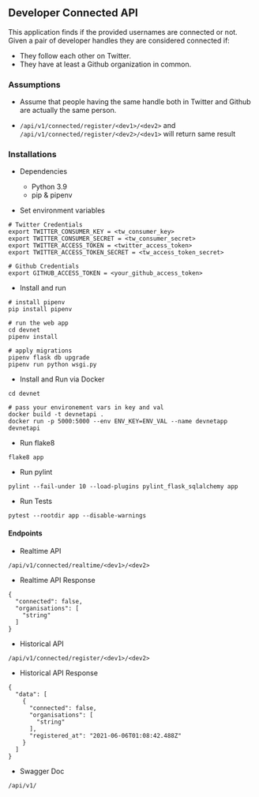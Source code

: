 ## Developer Connected API

This application finds if the provided usernames are connected or not. 
Given a pair of developer handles they are considered connected if:
* They follow each other on Twitter.
* They have at least a Github organization in common.

### Assumptions
* Assume that people having the same handle both in Twitter and Github are actually the same
person. 

*  `/api/v1/connected/register/<dev1>/<dev2>` and `/api/v1/connected/register/<dev2>/<dev1>` will return same result


### Installations


* Dependencies
   * Python 3.9
   * pip & pipenv
   
* Set environment variables
```shell script
# Twitter Credentials
export TWITTER_CONSUMER_KEY = <tw_consumer_key>
export TWITTER_CONSUMER_SECRET = <tw_consumer_secret>
export TWITTER_ACCESS_TOKEN = <twitter_access_token>
export TWITTER_ACCESS_TOKEN_SECRET = <tw_access_token_secret>

# Github Credentials
export GITHUB_ACCESS_TOKEN = <your_github_access_token>
```
   
* Install and run
```shell script
# install pipenv
pip install pipenv

# run the web app
cd devnet
pipenv install

# apply migrations
pipenv flask db upgrade 
pipenv run python wsgi.py
```

* Install and Run via Docker
```shell script
cd devnet

# pass your environement vars in key and val
docker build -t devnetapi .
docker run -p 5000:5000 --env ENV_KEY=ENV_VAL --name devnetapp devnetapi 
```

* Run flake8 
```
flake8 app
```

* Run pylint 
```
pylint --fail-under 10 --load-plugins pylint_flask_sqlalchemy app
```
* Run Tests 
```
pytest --rootdir app --disable-warnings
```

#### Endpoints

- Realtime API
```
/api/v1/connected/realtime/<dev1>/<dev2>
```
- Realtime API Response
```
{
  "connected": false,
  "organisations": [
    "string"
  ]
}
```

- Historical API

```
/api/v1/connected/register/<dev1>/<dev2>
```
- Historical API Response
```
{
  "data": [
    {
      "connected": false,
      "organisations": [
        "string"
      ],
      "registered_at": "2021-06-06T01:08:42.488Z"
    }
  ]
}
```

- Swagger Doc
```
/api/v1/
```

